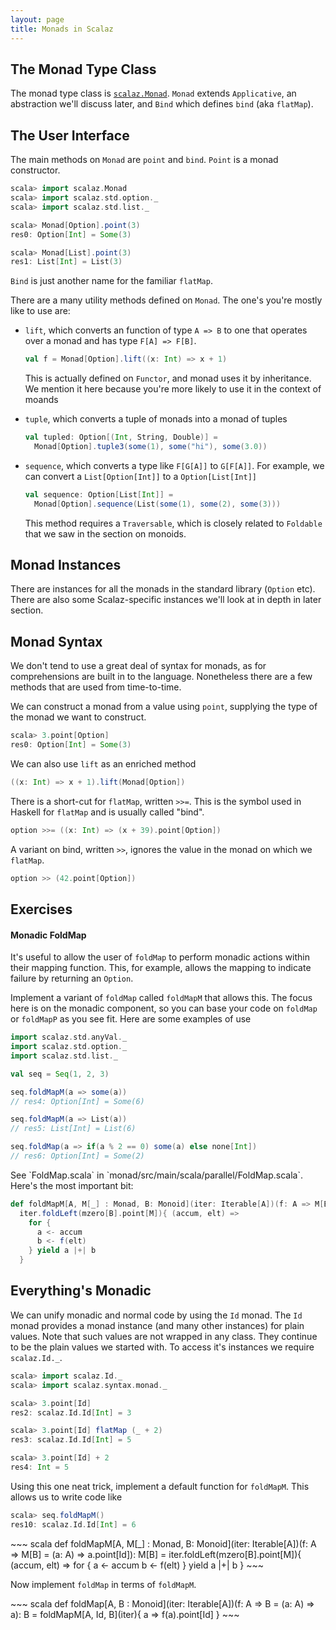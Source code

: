 ```yaml
---
layout: page
title: Monads in Scalaz
---
```


## The Monad Type Class

The monad type class is [`scalaz.Monad`](http://docs.typelevel.org/api/scalaz/nightly/index.html#scalaz.Monad). `Monad` extends `Applicative`, an abstraction we'll discuss later, and `Bind` which defines `bind` (aka `flatMap`).


## The User Interface

The main methods on `Monad` are `point` and `bind`. `Point` is a monad constructor.

~~~ scala
scala> import scalaz.Monad
scala> import scalaz.std.option._
scala> import scalaz.std.list._

scala> Monad[Option].point(3)
res0: Option[Int] = Some(3)

scala> Monad[List].point(3)
res1: List[Int] = List(3)
~~~

`Bind` is just another name for the familiar `flatMap`.

There are a many utility methods defined on `Monad`. The one's you're mostly like to use are:

- `lift`, which converts an function of type `A => B` to one that operates over a monad and has type `F[A] => F[B]`.

  ~~~ scala
  val f = Monad[Option].lift((x: Int) => x + 1)
  ~~~

  This is actually defined on `Functor`, and monad uses it by inheritance. We mention it here because you're more likely to use it in the context of moands

- `tuple`, which converts a tuple of monads into a monad of tuples

  ~~~ scala
  val tupled: Option[(Int, String, Double)] =
    Monad[Option].tuple3(some(1), some("hi"), some(3.0))
  ~~~

- `sequence`, which converts a type like `F[G[A]]` to `G[F[A]]`. For example, we can convert a `List[Option[Int]]` to a `Option[List[Int]]`

  ~~~ scala
  val sequence: Option[List[Int]] =
    Monad[Option].sequence(List(some(1), some(2), some(3)))
  ~~~

  This method requires a `Traversable`, which is closely related to `Foldable` that we saw in the section on monoids.


## Monad Instances

There are instances for all the monads in the standard library (`Option` etc). There are also some Scalaz-specific instances we'll look at in depth in later section.

## Monad Syntax

We don't tend to use a great deal of syntax for monads, as for comprehensions are built in to the language. Nonetheless there are a few methods that are used from time-to-time.

We can construct a monad from a value using `point`, supplying the type of the monad we want to construct.

~~~ scala
scala> 3.point[Option]
res0: Option[Int] = Some(3)
~~~

We can also use `lift` as an enriched method

~~~ scala
((x: Int) => x + 1).lift(Monad[Option])
~~~

There is a short-cut for `flatMap`, written `>>=`. This is the symbol used in Haskell for `flatMap` and is usually called "bind".

~~~ scala
option >>= ((x: Int) => (x + 39).point[Option])
~~~

A variant on bind, written `>>`, ignores the value in the monad on which we `flatMap`.

~~~ scala
option >> (42.point[Option])
~~~

## Exercises

#### Monadic FoldMap

It's useful to allow the user of `foldMap` to perform monadic actions within their mapping function. This, for example, allows the mapping to indicate failure by returning an `Option`.

Implement a variant of `foldMap` called `foldMapM` that allows this. The focus here is on the monadic component, so you can base your code on `foldMap` or `foldMapP` as you see fit. Here are some examples of use

~~~ scala
import scalaz.std.anyVal._
import scalaz.std.option._
import scalaz.std.list._

val seq = Seq(1, 2, 3)

seq.foldMapM(a => some(a))
// res4: Option[Int] = Some(6)

seq.foldMapM(a => List(a))
// res5: List[Int] = List(6)

seq.foldMap(a => if(a % 2 == 0) some(a) else none[Int])
// res6: Option[Int] = Some(2)
~~~

<div class="solution">
See `FoldMap.scala` in `monad/src/main/scala/parallel/FoldMap.scala`. Here's the most important bit:

~~~ scala
def foldMapM[A, M[_] : Monad, B: Monoid](iter: Iterable[A])(f: A => M[B]): M[B] =
  iter.foldLeft(mzero[B].point[M]){ (accum, elt) =>
    for {
      a <- accum
      b <- f(elt)
    } yield a |+| b
  }
~~~
</div>


## Everything's Monadic

We can unify monadic and normal code by using the `Id` monad. The `Id` monad provides a monad instance (and many other instances) for plain values. Note that such values are not wrapped in any class. They continue to be the plain values we started with. To access it's instances we require `scalaz.Id._`.

~~~ scala
scala> import scalaz.Id._
scala> import scalaz.syntax.monad._

scala> 3.point[Id]
res2: scalaz.Id.Id[Int] = 3

scala> 3.point[Id] flatMap (_ + 2)
res3: scalaz.Id.Id[Int] = 5

scala> 3.point[Id] + 2
res4: Int = 5
~~~

Using this one neat trick, implement a default function for `foldMapM`. This allows us to write code like

~~~ scala
scala> seq.foldMapM()
res10: scalaz.Id.Id[Int] = 6
~~~

<div class="solution">
~~~ scala
def foldMapM[A, M[_] : Monad, B: Monoid](iter: Iterable[A])(f: A => M[B] = (a: A) => a.point[Id]): M[B] =
  iter.foldLeft(mzero[B].point[M]){ (accum, elt) =>
    for {
      a <- accum
      b <- f(elt)
    } yield a |+| b
  }
~~~
</div>

Now implement `foldMap` in terms of `foldMapM`.

<div class="solution">
~~~ scala
def foldMap[A, B : Monoid](iter: Iterable[A])(f: A => B = (a: A) => a): B =
  foldMapM[A, Id, B](iter){ a => f(a).point[Id] }
~~~
</div>
